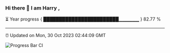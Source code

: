 ### Hi there 👋 I am Harry , 

⏳ Year progress { ████████████████████████▁▁▁▁▁▁ } 82.77 %

---

⏰ Updated on Mon, 30 Oct 2023 02:44:09 GMT

![Progress Bar CI](https://github.com/duykhang68/duykhang68/workflows/Progress%20Bar%20CI/badge.svg)
